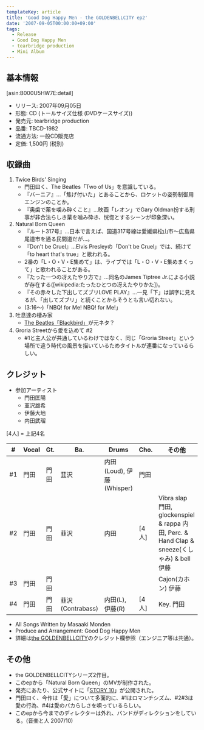 ```yaml
---
templateKey: article
title: 'Good Dog Happy Men - the GOLDENBELLCITY ep2'
date: '2007-09-05T00:00:00+09:00'
tags:
  - Release
  - Good Dog Happy Men
  - tearbridge production
  - Mini Album
---
```

## 基本情報

[asin:B000U5HW7E:detail]

* リリース: 2007年09月05日
* 形態: CD (トールサイズ仕様 (DVDケースサイズ))
* 発売元: tearbridge production
* 品番: TBCD-1982
* 流通方法: 一般CD販売店
* 定価: 1,500円 (税別)

## 収録曲

1. Twice Birds' Singing
   * 門田曰く、The Beatles「Two of Us」を意識している。
   * 『バーニア』…「焦げ付いた」とあることから、ロケットの姿勢制御用エンジンのことか。
   * 『奥歯で薬を噛み砕くこと』…映画「レオン」でGary Oldman扮する刑事が非合法らしき薬を噛み砕き、恍惚とするシーンが印象深い。
1. Natural Born Queen
   * 『ルート317号』…日本で言えば、国道317号線は愛媛県松山市～広島県尾道市を通る民間道だが…。
   * 『Don't be Cruel』…Elvis Presleyの「Don't be Cruel」では、続けて「to heart that's true」と歌われる。
   * 2番の「L・O・V・E集めて」は、ライブでは「L・O・V・E集めまくって」と歌われることがある。
   * 『たった一つの冴えたやり方で』…同名のJames Tiptree Jr.による小説が存在する([wikipedia:たったひとつの冴えたやりかた])。
   * 『その赤々した下出してズブリLOVE PLAY』…一見「下」は誤字に見えるが、「出してズブリ」と続くことからそうとも言い切れない。
   * (3:16～)「NBQ! for Me! NBQ! for Me!」
1. 吐息達の棲み家
   * [The Beatles「Blackbird」](https://www.youtube.com/results?search_query=The+Beatles+Blackbird)が元ネタ？
1. Groria Streetから愛を込めて #2
   * \#1と主人公が共通しているわけではなく、同じ「Groria Street」という場所で違う時代の風景を描いているためタイトルが連番になっているらしい。

## クレジット

* 参加アーティスト
   * 門田匡陽
   * 韮沢雄希
   * 伊藤大地
   * 内田武瑠

[4人] = 上記4名

\# |Vocal | Gt.  | Ba.  | Drums | Cho. | その他
-|-|-|-|-|-|-
\#1| 門田 | 門田 | 韮沢 | 内田(Loud), 伊藤(Whisper) | 門田 |
\#2| 門田 | 門田 | 韮沢 | 内田 | [4人] | Vibra slap 門田, glockenspiel & rappa 内田, Perc. & Hand Clap & sneeze(くしゃみ) & bell 伊藤
\#3| 門田 | 門田 |      |      |       | Cajon(カホン) 伊藤
\#4| 門田 | 門田 | 韮沢(Contrabass) | 内田(L), 伊藤(R) | [4人] | Key. 門田

* All Songs Written by Masaaki Monden
* Produce and Arrangement: Good Dog Happy Men
* 詳細は[the GOLDENBELLCITY](http://monden-info.hatenablog.com/entry/2007/11/28/000000)のクレジット欄参照（エンジニア等は共通）。

## その他

* the GOLDENBELLCITYシリーズ2作目。
* このepから「Natural Born Queen」のMVが制作された。
* 発売にあたり、公式サイトに「[STORY 10](http://web.archive.org/web/20071011163535/http://gooddoghappymen.com/story10.html)」が公開された。
* 門田曰く、今作は「愛」について多面的に、#1はロマンチシズム、#2#3は愛の行為、#4は愛のバカらしさを唄っているらしい。
* このepから今までのディレクターは外れ、バンドがディレクションをしている。(音楽と人 2007/10)
